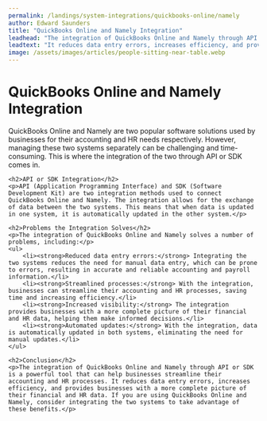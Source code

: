 ```yaml
---
permalink: /landings/system-integrations/quickbooks-online/namely
author: Edward Saunders
title: "QuickBooks Online and Namely Integration"
leadhead: "The integration of QuickBooks Online and Namely through API or SDK is a powerful tool that can help businesses streamline their accounting and HR processes"
leadtext: "It reduces data entry errors, increases efficiency, and provides businesses with a more complete picture of their financial and HR data. If you are using QuickBooks Online and Namely, consider integrating the two systems to take advantage of these benefits."
image: /assets/images/articles/people-sitting-near-table.webp
---
```

<div class="arttext">	<h1>QuickBooks Online and Namely Integration</h1>
	<p>QuickBooks Online and Namely are two popular software solutions used by businesses for their accounting and HR needs respectively. However, managing these two systems separately can be challenging and time-consuming. This is where the integration of the two through API or SDK comes in.</p>

	<h2>API or SDK Integration</h2>
	<p>API (Application Programming Interface) and SDK (Software Development Kit) are two integration methods used to connect QuickBooks Online and Namely. The integration allows for the exchange of data between the two systems. This means that when data is updated in one system, it is automatically updated in the other system.</p>

	<h2>Problems the Integration Solves</h2>
	<p>The integration of QuickBooks Online and Namely solves a number of problems, including:</p>
	<ul>
		<li><strong>Reduced data entry errors:</strong> Integrating the two systems reduces the need for manual data entry, which can be prone to errors, resulting in accurate and reliable accounting and payroll information.</li>
		<li><strong>Streamlined processes:</strong> With the integration, businesses can streamline their accounting and HR processes, saving time and increasing efficiency.</li>
		<li><strong>Increased visibility:</strong> The integration provides businesses with a more complete picture of their financial and HR data, helping them make informed decisions.</li>
		<li><strong>Automated updates:</strong> With the integration, data is automatically updated in both systems, eliminating the need for manual updates.</li>
	</ul>

	<h2>Conclusion</h2>
	<p>The integration of QuickBooks Online and Namely through API or SDK is a powerful tool that can help businesses streamline their accounting and HR processes. It reduces data entry errors, increases efficiency, and provides businesses with a more complete picture of their financial and HR data. If you are using QuickBooks Online and Namely, consider integrating the two systems to take advantage of these benefits.</p>
</div>